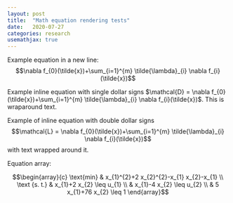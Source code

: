 ```yaml
---
layout: post
title:  "Math equation rendering tests"
date:   2020-07-27
categories: research
usemathjax: true
---
```

Example equation in a new line:
 $$\nabla f_{0}(\tilde{x})+\sum_{i=1}^{m} \tilde{\lambda}_{i} \nabla f_{i}(\tilde{x})$$

Example inline equation with single dollar signs $\mathcal{D} = \nabla f_{0}(\tilde{x})+\sum_{i=1}^{m} \tilde{\lambda}_{i} \nabla f_{i}(\tilde{x})$. This is wraparound text.

Example of inline equation with double dollar signs $$\mathcal{L} = \nabla f_{0}(\tilde{x})+\sum_{i=1}^{m} \tilde{\lambda}_{i} \nabla f_{i}(\tilde{x})$$ with text wrapped around it.

Equation array:

$$\begin{array}{c}
\text{min} & x_{1}^{2}+2 x_{2}^{2}-x_{1} x_{2}-x_{1} \\
\text {s. t.} & x_{1}+2 x_{2} \leq u_{1} \\
& x_{1}-4 x_{2} \leq u_{2} \\
& 5 x_{1}+76 x_{2} \leq 1
\end{array}$$

